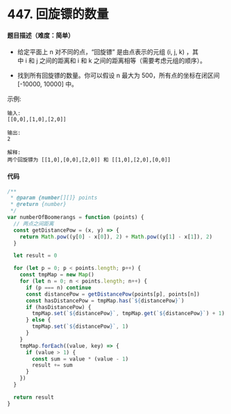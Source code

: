 <!--
 * @Author: your name
 * @Date: 2020-03-08 15:02:29
 * @LastEditTime: 2020-09-12 15:18:35
 * @LastEditors: Please set LastEditors
 * @Description: In User Settings Edit
 * @FilePath: /leetcode_fe/401-450/448_找到所有数组中消失的数字.md
 -->
# 447. 回旋镖的数量


#### 题目描述（难度：简单）
+ 给定平面上 n 对不同的点，“回旋镖” 是由点表示的元组 (i, j, k) ，其中 i 和 j 之间的距离和 i 和 k 之间的距离相等（需要考虑元组的顺序）。

+ 找到所有回旋镖的数量。你可以假设 n 最大为 500，所有点的坐标在闭区间 [-10000, 10000] 中。

示例:
```
输入:
[[0,0],[1,0],[2,0]]

输出:
2

解释:
两个回旋镖为 [[1,0],[0,0],[2,0]] 和 [[1,0],[2,0],[0,0]]

```




#### 代码

```javascript
/**
 * @param {number[][]} points
 * @return {number}
 */
var numberOfBoomerangs = function (points) {
  // 两点之间距离
  const getDistancePow = (x, y) => {
    return Math.pow((y[0] - x[0]), 2) + Math.pow((y[1] - x[1]), 2)
  }

  let result = 0

  for (let p = 0; p < points.length; p++) {
    const tmpMap = new Map()
    for (let n = 0; n < points.length; n++) {
      if (p === n) continue
      const distancePow = getDistancePow(points[p], points[n])
      const hasDistancePow = tmpMap.has(`${distancePow}`)
      if (hasDistancePow) {
        tmpMap.set(`${distancePow}`, tmpMap.get(`${distancePow}`) + 1)
      } else {
        tmpMap.set(`${distancePow}`, 1)
      }
    }
    tmpMap.forEach((value, key) => {
      if (value > 1) {
        const sum = value * (value - 1)
        result += sum
      }
    })
  }

  return result
}
```

